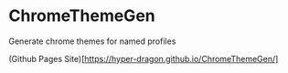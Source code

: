 # ChromeThemeGen
Generate chrome themes for named profiles

(Github Pages Site)[https://hyper-dragon.github.io/ChromeThemeGen/]
